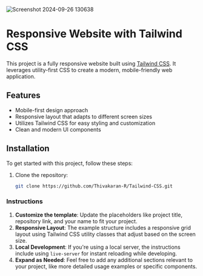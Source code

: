 ![Screenshot 2024-09-26 130638](https://github.com/user-attachments/assets/cee0bcfd-9ab1-4466-8366-3885f7f35f2f)
# Responsive Website with Tailwind CSS

This project is a fully responsive website built using [Tailwind CSS](https://tailwindcss.com/). It leverages utility-first CSS to create a modern, mobile-friendly web application.



## Features

- Mobile-first design approach
- Responsive layout that adapts to different screen sizes
- Utilizes Tailwind CSS for easy styling and customization
- Clean and modern UI components

## Installation

To get started with this project, follow these steps:

1. Clone the repository:
   ```bash
   git clone https://github.com/Thivakaran-R/Tailwind-CSS.git

### Instructions

1. **Customize the template**: Update the placeholders like project title, repository link, and your name to fit your project.
2. **Responsive Layout**: The example structure includes a responsive grid layout using Tailwind CSS utility classes that adjust based on the screen size.
3. **Local Development**: If you're using a local server, the instructions include using `live-server` for instant reloading while developing.
4. **Expand as Needed**: Feel free to add any additional sections relevant to your project, like more detailed usage examples or specific components.


